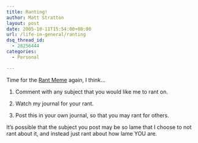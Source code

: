 ```yaml
---
title: Ranting!
author: Matt Stratton
layout: post
date: 2005-10-11T15:54:00+00:00
url: /life-in-general/ranting
dsq_thread_id:
  - 28256444
categories:
  - Personal

---
```

Time for the [Rant Meme][1] again, I think&#8230;

1. Comment with any subject that you would like me to rant on.

2. Watch my journal for your rant.

3. Post this in your own journal, so that you may rant for others.

It&#8217;s possible that the subject you post may be so lame that I choose to not rant about it, and instead just rant about how lame YOU are.

 [1]: http://www.livejournal.com/users/mugsy1274/tag/rants